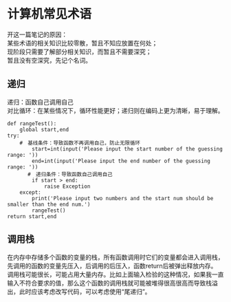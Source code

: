 # 计算机常见术语
开这一篇笔记的原因：</br>
某些术语的相关知识比较零散，暂且不知应放置在何处；</br>
现阶段只需要了解部分相关知识，而暂且不需要深究；</br>
暂且没有空深究，先记个名词。</br>

## 递归
递归：函数自己调用自己</br>
对比循环：在某些情况下，循环性能更好；递归则在编码上更为清晰，易于理解。</br>
```
def rangeTest():
    global start,end
try: 
    #　基线条件：导致函数不再调用自己，防止无限循环
        start=int(input('Please input the start number of the guessing range: '))
        end=int(input('Please input the end number of the guessing range: '))
　　　　#　递归条件：导致函数自己调用自己
        if start > end:
            raise Exception
    except:  
        print('Please input two numbers and the start num should be smaller than the end num.')
        rangeTest()
return start,end
```
## 调用栈
在内存中存储多个函数的变量的栈，所有函数调用时它们的变量都会进入调用栈，先调用的函数的变量先压入，后调用的后压入，函数return后被弹出释放内存。</br>
调用栈可能很长，可能占用大量内存。比如上面输入检验的这种情况，如果我一直输入不符合要求的值，那么这个函数的调用栈就可能被堆得很高很高而导致栈溢出，此时应该考虑改写代码，可以考虑使用“尾递归”。</br>
